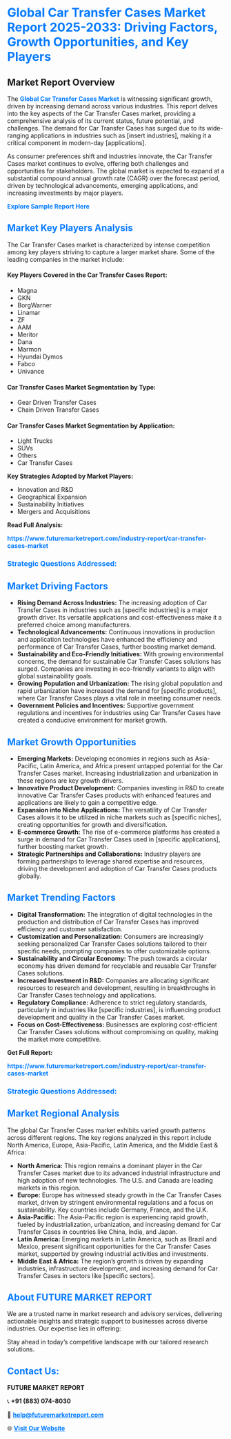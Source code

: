 <h1 style="color: #007BFF;">Global Car Transfer Cases Market Report 2025-2033: Driving Factors, Growth Opportunities, and Key Players</h1>

<section id="overview">
<h2>Market Report Overview</h2>
<p>The <a href="https://www.futuremarketreport.com/industry-report/car-transfer-cases-market" style="color: #007BFF; text-decoration: none;"><strong>Global Car Transfer Cases Market</strong></a> is witnessing significant growth, driven by increasing demand across various industries. This report delves into the key aspects of the Car Transfer Cases market, providing a comprehensive analysis of its current status, future potential, and challenges. The demand for Car Transfer Cases has surged due to its wide-ranging applications in industries such as [insert industries], making it a critical component in modern-day [applications].</p>
<p>As consumer preferences shift and industries innovate, the Car Transfer Cases market continues to evolve, offering both challenges and opportunities for stakeholders. The global market is expected to expand at a substantial compound annual growth rate (CAGR) over the forecast period, driven by technological advancements, emerging applications, and increasing investments by major players.</p>
</section>

<section id="overview">
<p><a href="https://www.futuremarketreport.com/request-sample/reportId=113303" style="color: #007BFF; text-decoration: none;"><strong>Explore Sample Report Here</strong></a></p>
</section>

<section id="key-players">
<h2 style="color: #007BFF;">Market Key Players Analysis</h2>
<p>The Car Transfer Cases market is characterized by intense competition among key players striving to capture a larger market share. Some of the leading companies in the market include:</p>
<h4>Key Players Covered in the Car Transfer Cases Report:</h4>
<ul><li>Magna</li><li>GKN</li><li>BorgWarner</li><li>Linamar</li><li>ZF</li><li>AAM</li><li>Meritor</li><li>Dana</li><li>Marmon</li><li>Hyundai Dymos</li><li>Fabco</li><li>Univance</li></ul>
<h4>Car Transfer Cases Market Segmentation by Type:</h4>
<ul><li>Gear Driven Transfer Cases</li><li>Chain Driven Transfer Cases</li></ul>

<h4>Car Transfer Cases Market Segmentation by Application:</h4>
<ul><li>Light Trucks</li><li>SUVs</li><li>Others</li><li>Car Transfer Cases</li></ul>
<p><strong>Key Strategies Adopted by Market Players:</strong></p>
<ul>
<li>Innovation and R&D</li>
<li>Geographical Expansion</li>
<li>Sustainability Initiatives</li>
<li>Mergers and Acquisitions</li>
</ul>
</section>

<section>
<p><strong>Read Full Analysis: </strong></p><a href="https://www.futuremarketreport.com/industry-report/car-transfer-cases-market" style="color: #007BFF; text-decoration: none;"><strong>https://www.futuremarketreport.com/industry-report/car-transfer-cases-market</strong></a>
<h3 style="color: #007BFF;">Strategic Questions Addressed:</h3>
</section>

<section id="driving-factors">
<h2 style="color: #007BFF;">Market Driving Factors</h2>
<ul>
<li><strong>Rising Demand Across Industries:</strong> The increasing adoption of Car Transfer Cases in industries such as [specific industries] is a major growth driver. Its versatile applications and cost-effectiveness make it a preferred choice among manufacturers.</li>
<li><strong>Technological Advancements:</strong> Continuous innovations in production and application technologies have enhanced the efficiency and performance of Car Transfer Cases, further boosting market demand.</li>
<li><strong>Sustainability and Eco-Friendly Initiatives:</strong> With growing environmental concerns, the demand for sustainable Car Transfer Cases solutions has surged. Companies are investing in eco-friendly variants to align with global sustainability goals.</li>
<li><strong>Growing Population and Urbanization:</strong> The rising global population and rapid urbanization have increased the demand for [specific products], where Car Transfer Cases plays a vital role in meeting consumer needs.</li>
<li><strong>Government Policies and Incentives:</strong> Supportive government regulations and incentives for industries using Car Transfer Cases have created a conducive environment for market growth.</li>
</ul>
</section>

<section id="growth-opportunities">
<h2 style="color: #007BFF;">Market Growth Opportunities</h2>
<ul>
<li><strong>Emerging Markets:</strong> Developing economies in regions such as Asia-Pacific, Latin America, and Africa present untapped potential for the Car Transfer Cases market. Increasing industrialization and urbanization in these regions are key growth drivers.</li>
<li><strong>Innovative Product Development:</strong> Companies investing in R&D to create innovative Car Transfer Cases products with enhanced features and applications are likely to gain a competitive edge.</li>
<li><strong>Expansion into Niche Applications:</strong> The versatility of Car Transfer Cases allows it to be utilized in niche markets such as [specific niches], creating opportunities for growth and diversification.</li>
<li><strong>E-commerce Growth:</strong> The rise of e-commerce platforms has created a surge in demand for Car Transfer Cases used in [specific applications], further boosting market growth.</li>
<li><strong>Strategic Partnerships and Collaborations:</strong> Industry players are forming partnerships to leverage shared expertise and resources, driving the development and adoption of Car Transfer Cases products globally.</li>
</ul>
</section>

<section id="trending-factors">
<h2 style="color: #007BFF;">Market Trending Factors</h2>
<ul>
<li><strong>Digital Transformation:</strong> The integration of digital technologies in the production and distribution of Car Transfer Cases has improved efficiency and customer satisfaction.</li>
<li><strong>Customization and Personalization:</strong> Consumers are increasingly seeking personalized Car Transfer Cases solutions tailored to their specific needs, prompting companies to offer customizable options.</li>
<li><strong>Sustainability and Circular Economy:</strong> The push towards a circular economy has driven demand for recyclable and reusable Car Transfer Cases solutions.</li>
<li><strong>Increased Investment in R&D:</strong> Companies are allocating significant resources to research and development, resulting in breakthroughs in Car Transfer Cases technology and applications.</li>
<li><strong>Regulatory Compliance:</strong> Adherence to strict regulatory standards, particularly in industries like [specific industries], is influencing product development and quality in the Car Transfer Cases market.</li>
<li><strong>Focus on Cost-Effectiveness:</strong> Businesses are exploring cost-efficient Car Transfer Cases solutions without compromising on quality, making the market more competitive.</li>
</ul>
</section>

<section>
<p><strong>Get Full Report: </strong></p><a href="https://www.futuremarketreport.com/industry-report/car-transfer-cases-market" style="color: #007BFF; text-decoration: none;"><strong>https://www.futuremarketreport.com/industry-report/car-transfer-cases-market</strong></a>
<h3 style="color: #007BFF;">Strategic Questions Addressed:</h3>
</section>


<section id="regional-analysis">
<h2 style="color: #007BFF;">Market Regional Analysis</h2>
<p>The global Car Transfer Cases market exhibits varied growth patterns across different regions. The key regions analyzed in this report include North America, Europe, Asia-Pacific, Latin America, and the Middle East & Africa:</p>
<ul>
<li><strong>North America:</strong> This region remains a dominant player in the Car Transfer Cases market due to its advanced industrial infrastructure and high adoption of new technologies. The U.S. and Canada are leading markets in this region.</li>
<li><strong>Europe:</strong> Europe has witnessed steady growth in the Car Transfer Cases market, driven by stringent environmental regulations and a focus on sustainability. Key countries include Germany, France, and the U.K.</li>
<li><strong>Asia-Pacific:</strong> The Asia-Pacific region is experiencing rapid growth, fueled by industrialization, urbanization, and increasing demand for Car Transfer Cases in countries like China, India, and Japan.</li>
<li><strong>Latin America:</strong> Emerging markets in Latin America, such as Brazil and Mexico, present significant opportunities for the Car Transfer Cases market, supported by growing industrial activities and investments.</li>
<li><strong>Middle East & Africa:</strong> The region’s growth is driven by expanding industries, infrastructure development, and increasing demand for Car Transfer Cases in sectors like [specific sectors].</li>
</ul>
</section>

<footer>
<h2 style="color: #007BFF;">About FUTURE MARKET REPORT</h2>
<p>We are a trusted name in market research and advisory services, delivering actionable insights and strategic support to businesses across diverse industries. Our expertise lies in offering:</p>

<p>Stay ahead in today’s competitive landscape with our tailored research solutions.</p>

<h2 style="color: #007BFF;">Contact Us:</h2>
<p><strong>FUTURE MARKET REPORT</strong></p>
<p>📞 <strong>+91 (883) 074-8030</strong></p>
<p>📧 <strong><a href="mailto:help@futuremarketreport.com" style="color: #007BFF;">help@futuremarketreport.com</a></strong></p>
<p>🌐 <strong><a href="https://www.futuremarketreport.com/" style="color: #007BFF;">Visit Our Website</a></strong></p>
</footer>
